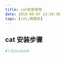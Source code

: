 ```yaml
---
title: cat安装使用
date: 2019-08-07 13:29:38
tags: [cat,微服务]
---
```


## cat 安装步骤

```bash
#!/bin/bash

```

